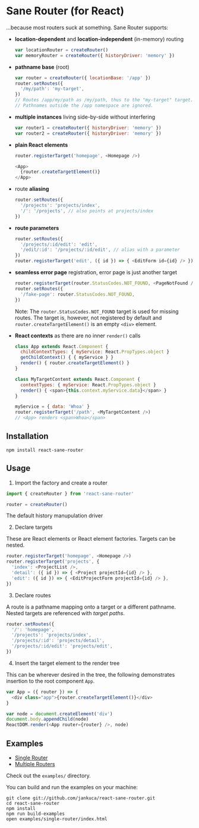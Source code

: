 # Sane Router (for React)

…because most routers suck at something. Sane Router supports:

- **location-dependent** and **location-independent** (in-memory) routing

  ```javascript
  var locationRouter = createRouter()
  var memoryRouter = createRouter({ historyDriver: 'memory' })
  ```

- **pathname base** (root)

  ```javascript
  var router = createRouter({ locationBase: '/app' })
  router.setRoutes({
    '/my/path': 'my-target',
  })
  // Routes /app/my/path as /my/path, thus to the "my-target" target.
  // Pathnames outside the /app namespace are ignored.
  ```

- **multiple instances** living side-by-side without interfering

  ```javascript
  var router1 = createRouter({ historyDriver: 'memory' })
  var router2 = createRouter({ historyDriver: 'memory' })
  ```

- **plain React elements**

  ```javascript
  router.registerTarget('homepage', <Homepage />)

  <App>
    {router.createTargetElement()}
  </App>
  ```

- route **aliasing**

  ```javascript
  router.setRoutes({
    '/projects': 'projects/index',
    '/': '/projects', // also points at projects/index
  })
  ```

- **route parameters**

  ```javascript
  router.setRoutes({
    '/projects/:id/edit': 'edit',
    '/edit/:id': '/projects/:id/edit', // alias with a parameter
  })
  router.registerTarget('edit', ({ id }) => { <EditForm id={id} /> })
  ```

- **seamless error page** registration, error page is just another target

  ```javascript
  router.registerTarget(router.StatusCodes.NOT_FOUND, <PageNotFound />)
  router.setRoutes({
    '/fake-page': router.StatusCodes.NOT_FOUND,
  })
  ```

  Note: The `router.StatusCodes.NOT_FOUND` target is used for missing routes. The target is, however, not registered by default and `router.createTargetElement()` is an empty `<div>` element.

- **React contexts** as there are no inner `render()` calls

  ```javascript
  class App extends React.Component {
    childContextTypes: { myService: React.PropTypes.object }
    getChildContext() { { myService } }
    render() { router.createTargetElement() }
  }

  class MyTargetContent extends React.Component {
    contextTypes: { myService: React.PropTypes.object }
    render() { <span>{this.context.myService.data}</span> }
  }

  myService = { data: 'Whoa' }
  router.registerTarget('/path', <MyTargetContent />)
  // <App> renders <span>Whoa</span>
  ```

## Installation

```
npm install react-sane-router
```

## Usage

1. Import the factory and create a router

  ```javascript
  import { createRouter } from 'react-sane-router'

  router = createRouter()
  ```

  The default history manupulation driver

2. Declare targets

  These are React elements or React element factories. Targets can be nested.

  ```javascript
  router.registerTarget('homepage', <Homepage />)
  router.registerTarget('projects', {
    'index': <ProjectList />,
    'detail': ({ id }) => { <Project projectId={id} /> },
    'edit': ({ id }) => { <EditProjectForm projectId={id} /> },
  })
  ```

3. Declare routes

  A route is a pathname mapping onto a target or a different pathname. Nested targets are referenced with *target paths*.

  ```javascript
  router.setRoutes({
    '/': 'homepage',
    '/projects': 'projects/index',
    '/projects/:id': 'projects/detail',
    '/projects/:id/edit': 'projects/edit',
  })
  ```

4. Insert the target element to the render tree

  This can be wherever desired in the tree, the following demonstrates insertion to the root component `App`.

  ```javascript
  var App = ({ router }) => {
    <div class="app">{router.createTargetElement()}</div>
  }

  var node = document.createElement('div')
  document.body.appendChild(node)
  ReactDOM.render(<App router={router} />, node)
  ```

## Examples

- [Single Router](http://jankuca.github.io/react-sane-router/examples/single-router/)
- [Multiple Routers](http://jankuca.github.io/react-sane-router/examples/multiple-routers/)

Check out the `examples/` directory.

You can build and run the examples on your machine:

```
git clone git://github.com/jankuca/react-sane-router.git
cd react-sane-router
npm install
npm run build-examples
open examples/single-router/index.html
```
